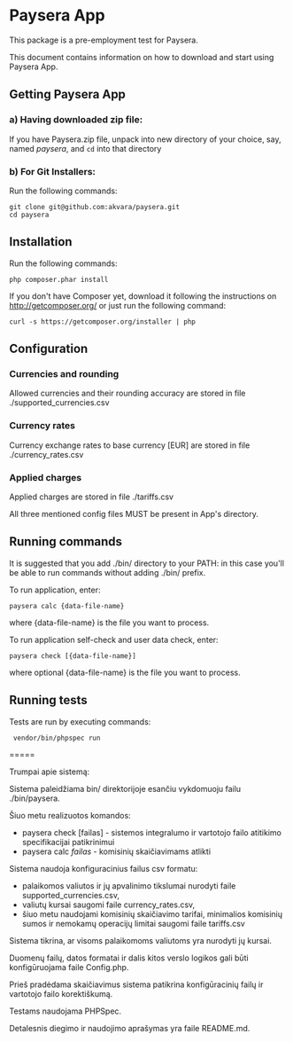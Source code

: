 Paysera App
===========

This package is a pre-employment test for Paysera.

This document contains information on how to download and start using Paysera App.

## Getting Paysera App


### a) Having downloaded zip file:
If you have Paysera.zip file, unpack into new directory of your choice, say, named *paysera*, and `cd` into that directory

### b) For Git Installers:

Run the following commands:

    git clone git@github.com:akvara/paysera.git
    cd paysera

## Installation

Run the following commands:

    php composer.phar install

If you don't have Composer yet, download it following the instructions on
http://getcomposer.org/ or just run the following command:

    curl -s https://getcomposer.org/installer | php
    
## Configuration

### Currencies and rounding

Allowed currencies and their rounding accuracy are stored in file ./supported_currencies.csv

### Currency rates

Currency exchange rates to base currency [EUR] are stored in file ./currency_rates.csv

### Applied charges

Applied charges are stored in file ./tariffs.csv

All three mentioned config files MUST be present in App's directory.

## Running commands

It is suggested that you add ./bin/ directory to your PATH: in this case you'll be able to run commands without adding ./bin/ prefix.

To run application, enter:

    paysera calc {data-file-name}
    
where {data-file-name} is the file you want to process.

To run application self-check and user data check, enter:

    paysera check [{data-file-name}]
    
where optional {data-file-name} is the file you want to process.
 
## Running tests

Tests are run by executing commands:

     vendor/bin/phpspec run 
    
    
=====

Trumpai apie sistemą:

Sistema paleidžiama bin/ direktorijoje esančiu vykdomuoju failu ./bin/paysera.

Šiuo metu realizuotos komandos:
- paysera check [failas] - sistemos integralumo ir vartotojo failo atitikimo specifikacijai patikrinimui
- paysera calc _failas_ - komisinių skaičiavimams atlikti

Sistema naudoja konfiguracinius failus csv formatu:

- palaikomos valiutos ir jų apvalinimo tikslumai nurodyti faile supported_currencies.csv,
- valiutų kursai saugomi faile currency_rates.csv,
- šiuo metu naudojami komisinių skaičiavimo tarifai, minimalios komisinių sumos ir nemokamų operacijų limitai saugomi faile tariffs.csv

Sistema tikrina, ar visoms palaikomoms valiutoms yra nurodyti jų kursai.

Duomenų failų, datos formatai ir dalis kitos verslo logikos gali būti konfigūruojama faile Config.php.

Prieš pradėdama skaičiavimus sistema patikrina konfigūracinių failų ir vartotojo failo korektiškumą.

Testams naudojama PHPSpec.

Detalesnis diegimo ir naudojimo aprašymas yra faile README.md.